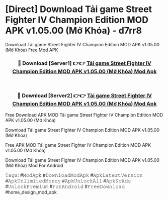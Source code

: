 # [Direct] Download Tải game Street Fighter IV Champion Edition MOD APK v1.05.00 (Mở Khóa) - d7rr8
Download Tải game Street Fighter IV Champion Edition MOD APK v1.05.00 (Mở Khóa) Free Mod APK

<div align="center">
<h3>🔴 Download [Server1] 👉👉 <a href="https://apk-comot.site?title=Tải_game_Street_Fighter_IV_Champion_Edition_MOD_APK_v1.05.00_(Mở_Khóa)">Tải game Street Fighter IV Champion Edition MOD APK v1.05.00 (Mở Khóa) Mod Apk</a></h3><br>

<h3>🔴 Download [Server2] 👉👉 <a href="https://apk-comot.site?title=Tải_game_Street_Fighter_IV_Champion_Edition_MOD_APK_v1.05.00_(Mở_Khóa)">Tải game Street Fighter IV Champion Edition MOD APK v1.05.00 (Mở Khóa) Mod Apk</a></h3>
</div>


Free Download APK MOD Tải game Street Fighter IV Champion Edition MOD APK v1.05.00 (Mở Khóa)

Download Tải game Street Fighter IV Champion Edition MOD APK v1.05.00 (Mở Khóa) 

Free APK MOD Tải game Street Fighter IV Champion Edition MOD APK v1.05.00 (Mở Khóa) 

Download Tải game Street Fighter IV Champion Edition MOD APK v1.05.00 (Mở Khóa) Mod For Android

𝚃𝚊𝚐𝚜: #𝙼𝚘𝚍𝙰𝚙𝚔 #𝙳𝚘𝚠𝚗𝚕𝚘𝚊𝚍𝙼𝚘𝚍𝙰𝚙𝚔 #𝙰𝚙𝚔𝙻𝚊𝚝𝚎𝚜𝚝𝚅𝚎𝚛𝚜𝚒𝚘𝚗 #𝙰𝚙𝚔𝚄𝚗𝚕𝚒𝚖𝚒𝚝𝚎𝚍𝙼𝚘𝚗𝚎𝚢 #𝙰𝚙𝚔𝚄𝚗𝚕𝚘𝚌𝚔𝙰𝚕𝚕 #𝙰𝚙𝚔𝙽𝚘𝙰𝚍𝚜 #𝚄𝚗𝚕𝚘𝚌𝚔𝙿𝚛𝚎𝚖𝚒𝚞𝚖 #𝙵𝚘𝚛𝙰𝚗𝚍𝚛𝚘𝚒𝚍 #𝙵𝚛𝚎𝚎𝙳𝚘𝚠𝚗𝚕𝚘𝚊𝚍 #home_design_mod_apk